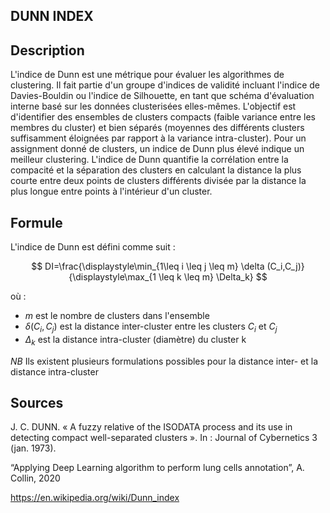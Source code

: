 ## DUNN INDEX ##

## Description ##

L'indice de Dunn est une métrique pour évaluer les algorithmes de clustering. Il fait partie d'un groupe d'indices de validité incluant l'indice de Davies-Bouldin ou l'indice de Silhouette, en tant que schéma d'évaluation interne basé sur les données clusterisées elles-mêmes. 
L'objectif est d'identifier des ensembles de clusters compacts (faible variance entre les membres du cluster) et bien séparés (moyennes des différents clusters suffisamment éloignées par rapport à la variance intra-cluster). Pour un assignment donné de clusters, un indice de Dunn plus élevé indique un meilleur clustering. L'indice de Dunn quantifie la corrélation entre la compacité et la séparation des clusters en calculant la distance la plus courte entre deux points de clusters différents divisée par la distance la plus longue entre points à l'intérieur d'un cluster.

## Formule ##

L'indice de Dunn est défini comme suit :

$$ DI=\frac{\displaystyle\min_{1\leq i \leq j \leq m} \delta (C_i,C_j)}{\displaystyle\max_{1 \leq k \leq m} \Delta_k} $$

où : 
- $m$ est le nombre de clusters dans l'ensemble
- $\delta (C_i,C_j)$ est la distance inter-cluster entre les clusters $C_i$ et $C_j$
- $\Delta_k$ est la distance intra-cluster (diamètre) du cluster k

*NB* 
Ils existent plusieurs formulations possibles pour la distance inter- et la distance intra-cluster

## Sources ## 

J. C. DUNN. « A fuzzy relative of the ISODATA process and its use in detecting compact well-separated clusters ». In : Journal of Cybernetics 3 (jan. 1973).

“Applying Deep Learning algorithm to perform lung cells annotation”, A. Collin, 2020

https://en.wikipedia.org/wiki/Dunn_index 
